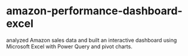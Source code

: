 # amazon-performance-dashboard-excel
analyzed Amazon sales data and built an interactive dashboard using Microsoft Excel with Power Query and pivot charts.
